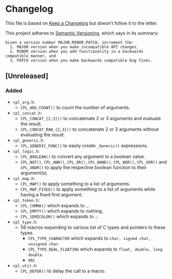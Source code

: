 # Changelog

This file is based on [Keep a Changelog](https://keepachangelog.com/en/1.0.0/) but
doesn't follow it to the letter.

This project adheres to [Semantic Versioning](https://semver.org/spec/v2.0.0.html),
which says in its summary:

    Given a version number MAJOR.MINOR.PATCH, increment the:
      1. MAJOR version when you make incompatible API changes,
      2. MINOR version when you add functionality in a backwards compatible manner, and
      3. PATCH version when you make backwards compatible bug fixes.

## [Unreleased]

### Added

- `cpl_arg.h`:
  - `CPL_ARG_COUNT()` to count the number of arguments.
- `cpl_concat.h`:
  - `CPL_CONCAT_{2,3}()` to concatenate 2 or 3 arguments and evaluate the result.
  - `CPL_CONCAT_RAW_{2,3}()` to concatenate 2 or 3 arguments without evaluating the result.
- `cpl_generic.h`:
  - `CPL_GENERIC_FUNC()` to easily create `_Generic()` expressions.
- `cpl_logic.h`:
  - `CPL_BOOLEAN()` to convert any argument to a boolean value.
  - `CPL_NOT()`, `CPL_AND()`, `CPL_OR()`, `CPL_NAND()`, `CPL_NOR()`, `CPL_XOR()`
    and `CPL_XNOR()` to apply the respective boolean function to their argument(s).
- `cpl_map.h`:
  - `CPL_MAP()` to apply something to a list of arguments.
  - `CPL_MAP_FIXED()` to apply something to a list of arguments while having a fixed first argument.
- `cpl_token.h`:
  - `CPL_COMMA()` which expands to `,`.
  - `CPL_EMPTY()` which expands to nothing.
  - `CPL_SEMICOLON()` which expands to `;`.
- `cpl_type.h`:
  - 56 macros expanding to various list of C types and pointers to these types.
    - `CPL_TYPE_CHARACTER` which expands to `char, signed char, unsigned char`.
    - `CPL_TYPE_REAL_FLOATING` which expands to `float, double, long double`.
    - etc
- `cpl_util.h`:
  - `CPL_DEFER()` to delay the call to a macro.
